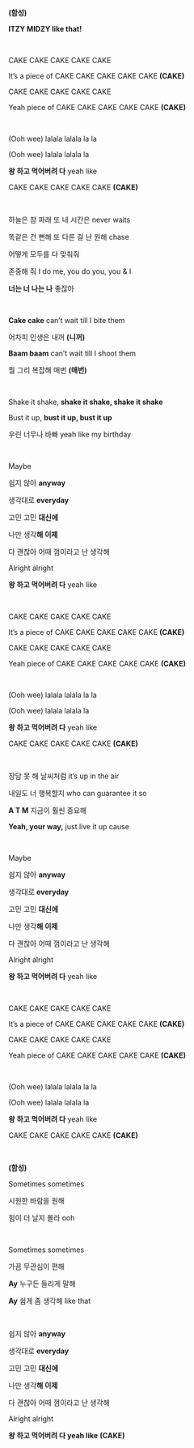 <p><strong class="text-blue-500">(함성)</strong></p>
<p>
<strong class="text-red-500">ITZY MIDZY like that!</strong>
</p>
<br />
<p>CAKE CAKE CAKE CAKE CAKE</p>
<p>
It’s a piece of CAKE CAKE CAKE CAKE CAKE
<strong class="text-blue-500">(CAKE)</strong>
</p>
<p>CAKE CAKE CAKE CAKE CAKE</p>
<p>
Yeah piece of CAKE CAKE CAKE CAKE CAKE
<strong class="text-blue-500">(CAKE)</strong>
</p>
<br />
<p>(Ooh wee) lalala lalala la la</p>
<p>(Ooh wee) lalala lalala la</p>
<p><strong class="text-red-500">왕 하고 먹어버려 다</strong> yeah like</p>
<p>
CAKE CAKE CAKE CAKE CAKE <strong class="text-blue-500">(CAKE)</strong>
</p>
<br />
<p>하늘은 참 파래 또 내 시간은 never waits</p>
<p>똑같은 건 뻔해 또 다른 걸 난 원해 chase</p>
<p>어떻게 모두를 다 맞춰줘</p>
<p>존중해 줘 I do me, you do you, you &amp; I</p>
<p><strong class="text-red-500">너는 너 나는 나</strong> 좋잖아</p>
<br />
<p>
<strong class="text-red-500">Cake cake</strong> can’t wait till I bite
them
</p>
<p>어차피 인생은 내꺼 <strong class="text-red-500">(니꺼)</strong></p>
<p>
<strong class="text-red-500">Baam baam</strong> can’t wait till I shoot
them
</p>
<p>뭘 그리 복잡해 매번 <strong class="text-red-500">(매번)</strong></p>
<br />
<p>
Shake it shake,
<strong class="text-red-500">shake it shake, shake it shake</strong>
</p>
<p>
Bust it up, <strong class="text-red-500">bust it up, bust it up</strong>
</p>
<p>우린 너무나 바빠 yeah like my birthday</p>
<br />
<p>Maybe</p>
<p>쉽지 않아 <strong class="text-red-500">anyway</strong></p>
<p>생각대로 <strong class="text-red-500">everyday</strong></p>
<p>고민 고민 <strong class="text-red-500">대신에</strong></p>
<p>나만 생각<strong class="text-red-500">해 이제</strong></p>
<p>다 괜찮아 어때 껌이라고 난 생각해</p>
<p>Alright alright</p>
<p><strong class="text-red-500">왕 하고 먹어버려 다</strong> yeah like</p>
<br />
<p>CAKE CAKE CAKE CAKE CAKE</p>
<p>
It’s a piece of CAKE CAKE CAKE CAKE CAKE
<strong class="text-blue-500">(CAKE)</strong>
</p>
<p>CAKE CAKE CAKE CAKE CAKE</p>
<p>
Yeah piece of CAKE CAKE CAKE CAKE CAKE
<strong class="text-blue-500">(CAKE)</strong>
</p>
<br />
<p>(Ooh wee) lalala lalala la la</p>
<p>(Ooh wee) lalala lalala la</p>
<p><strong class="text-red-500">왕 하고 먹어버려 다</strong> yeah like</p>
<p>
CAKE CAKE CAKE CAKE CAKE <strong class="text-blue-500">(CAKE)</strong>
</p>
<br />
<p>장담 못 해 날씨처럼 it’s up in the air</p>
<p>내일도 너 행복할지 who can guarantee it so</p>
<p><strong class="text-red-500">A T M</strong> 지금이 훨씬 중요해</p>
<p>
<strong class="text-red-500">Yeah, your way,</strong> just live it up
cause
</p>
<br />
<p>Maybe</p>
<p>쉽지 않아 <strong class="text-red-500">anyway</strong></p>
<p>생각대로 <strong class="text-red-500">everyday</strong></p>
<p>고민 고민 <strong class="text-red-500">대신에</strong></p>
<p>나만 생각<strong class="text-red-500">해 이제</strong></p>
<p>다 괜찮아 어때 껌이라고 난 생각해</p>
<p>Alright alright</p>
<p><strong class="text-red-500">왕 하고 먹어버려 다</strong> yeah like</p>
<br />
<p>CAKE CAKE CAKE CAKE CAKE</p>
<p>
It’s a piece of CAKE CAKE CAKE CAKE CAKE
<strong class="text-blue-500">(CAKE)</strong>
</p>
<p>CAKE CAKE CAKE CAKE CAKE</p>
<p>
Yeah piece of CAKE CAKE CAKE CAKE CAKE
<strong class="text-blue-500">(CAKE)</strong>
</p>
<br />
<p>(Ooh wee) lalala lalala la la</p>
<p>(Ooh wee) lalala lalala la</p>
<p><strong class="text-red-500">왕 하고 먹어버려 다</strong> yeah like</p>
<p>
CAKE CAKE CAKE CAKE CAKE <strong class="text-blue-500">(CAKE)</strong>
</p>
<br />
<p><strong class="text-blue-500">(함성)</strong></p>
<p>Sometimes sometimes</p>
<p>시원한 바람을 원해</p>
<p>힘이 더 날지 몰라 ooh</p>
<br />
<p>Sometimes sometimes</p>
<p>가끔 무관심이 편해</p>
<p><strong class="text-red-500">Ay</strong> 누구든 들리게 말해</p>
<p><strong class="text-red-500">Ay</strong> 쉽게 좀 생각해 like that</p>
<br />
<p>쉽지 않아 <strong class="text-red-500">anyway</strong></p>
<p>생각대로 <strong class="text-red-500">everyday</strong></p>
<p>고민 고민 <strong class="text-red-500">대신에</strong></p>
<p>나만 생각<strong class="text-red-500">해 이제</strong></p>
<p>다 괜찮아 어때 껌이라고 난 생각해</p>
<p>Alright alright</p>
<p>
<strong class="text-red-500">왕 하고 먹어버려 다 yeah like</strong>
<strong class="text-blue-500"> (CAKE)</strong>
</p>

